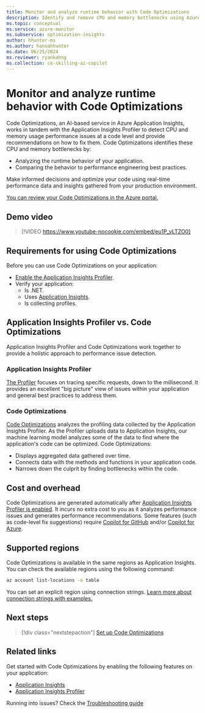 ```yaml
---
title: Monitor and analyze runtime behavior with Code Optimizations
description: Identify and remove CPU and memory bottlenecks using Azure Monitor's Code Optimizations feature
ms.topic: conceptual
ms.service: azure-monitor
ms.subservice: optimization-insights
author: hhunter-ms
ms.author: hannahhunter
ms.date: 06/25/2024
ms.reviewer: ryankahng
ms.collection: ce-skilling-ai-copilot
---
```


# Monitor and analyze runtime behavior with Code Optimizations

Code Optimizations, an AI-based service in Azure Application Insights, works in tandem with the Application Insights Profiler to detect CPU and memory usage performance issues at a code level and provide recommendations on how to fix them. Code Optimizations identifies these CPU and memory bottlenecks by:

- Analyzing the runtime behavior of your application.
- Comparing the behavior to performance engineering best practices.

Make informed decisions and optimize your code using real-time performance data and insights gathered from your production environment.

[You can review your Code Optimizations in the Azure portal.](https://aka.ms/codeoptimizations)

## Demo video

> [!VIDEO https://www.youtube-nocookie.com/embed/eu1P_vLTZO0]

## Requirements for using Code Optimizations

Before you can use Code Optimizations on your application:

- [Enable the Application Insights Profiler](../profiler/profiler-overview.md).
- Verify your application:
  - Is .NET.
  - Uses [Application Insights](../app/app-insights-overview.md).
  - Is collecting profiles.

## Application Insights Profiler vs. Code Optimizations

Application Insights Profiler and Code Optimizations work together to provide a holistic approach to performance issue detection.

### Application Insights Profiler
[The Profiler](../profiler/profiler-overview.md) focuses on tracing specific requests, down to the millisecond. It provides an excellent "big picture" view of issues within your application and general best practices to address them.

### Code Optimizations
[Code Optimizations](https://aka.ms/codeoptimizations) analyzes the profiling data collected by the Application Insights Profiler. As the Profiler uploads data to Application Insights, our machine learning model analyzes some of the data to find where the application's code can be optimized. Code Optimizations:

- Displays aggregated data gathered over time.
- Connects data with the methods and functions in your application code.
- Narrows down the culprit by finding bottlenecks within the code.

## Cost and overhead

Code Optimizations are generated automatically after [Application Insights Profiler is enabled](../profiler/profiler-overview.md#sampling-rate-and-overhead). It incurs no extra cost to you as it analyzes performance issues and generates performance recommendations. Some features (such as code-level fix suggestions) require [Copilot for GitHub](https://docs.github.com/copilot/about-github-copilot/what-is-github-copilot) and/or [Copilot for Azure](/azure/copilot/overview). 

## Supported regions

Code Optimizations is available in the same regions as Application Insights. You can check the available regions using the following command:

```sh
az account list-locations -o table
```

You can set an explicit region using connection strings. [Learn more about connection strings with examples.](../app/sdk-connection-string.md#connection-string-examples)

## Next steps

> [!div class="nextstepaction"]
> [Set up Code Optimizations](set-up-code-optimizations.md)


## Related links

Get started with Code Optimizations by enabling the following features on your application:
- [Application Insights](../app/create-workspace-resource.md)
- [Application Insights Profiler](../profiler/profiler-overview.md)

Running into issues? Check the [Troubleshooting guide](./code-optimizations-troubleshoot.md)